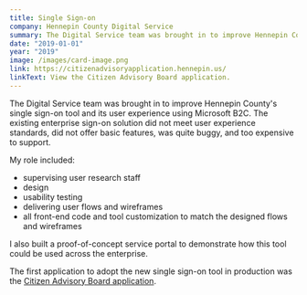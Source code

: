 ```yaml
---
title: Single Sign-on
company: Hennepin County Digital Service
summary: The Digital Service team was brought in to improve Hennepin County's single sign-on tool and its user experience using Microsoft B2C. 
date: "2019-01-01"
year: "2019"
image: /images/card-image.png
link: https://citizenadvisoryapplication.hennepin.us/
linkText: View the Citizen Advisory Board application.
---
```

The Digital Service team was brought in to improve Hennepin County's single sign-on tool and its user experience using Microsoft B2C. The existing enterprise sign-on solution did not meet user experience standards, did not offer basic features, was quite buggy, and too expensive to support.

<p class="toggle-role">My role included:</p>

- supervising user research staff
- design
- usability testing
- delivering user flows and wireframes
- all front-end code and tool customization to match the designed flows and wireframes

I also built a proof-of-concept service portal to demonstrate how this tool could be used across the enterprise.

The first application to adopt the new single sign-on tool in production was the [Citizen Advisory Board application](https://citizenadvisoryapplication.hennepin.us/).
